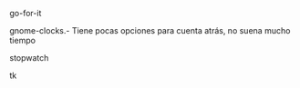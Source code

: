 


go-for-it

gnome-clocks.- Tiene pocas opciones para cuenta atrás, no suena mucho tiempo

stopwatch


tk
